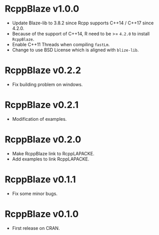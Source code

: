 # RcppBlaze v1.0.0

* Update Blaze-lib to 3.8.2 since Rcpp supports C++14 / C++17 since 4.2.0.
* Because of the support of C++14, R need to be >= `4.2.0` to install `RcppBlaze`.
* Enable C++11 Threads when compiling `fastLm`.
* Change to use BSD License which is aligned with `blize-lib`.

# RcppBlaze v0.2.2

* Fix building problem on windows.

# RcppBlaze v0.2.1

* Modification of examples.

# RcppBlaze v0.2.0

* Make RcppBlaze link to RcppLAPACKE.
* Add examples to link RcppLAPACKE.

# RcppBlaze v0.1.1

* Fix some minor bugs.

# RcppBlaze v0.1.0

* First release on CRAN.
